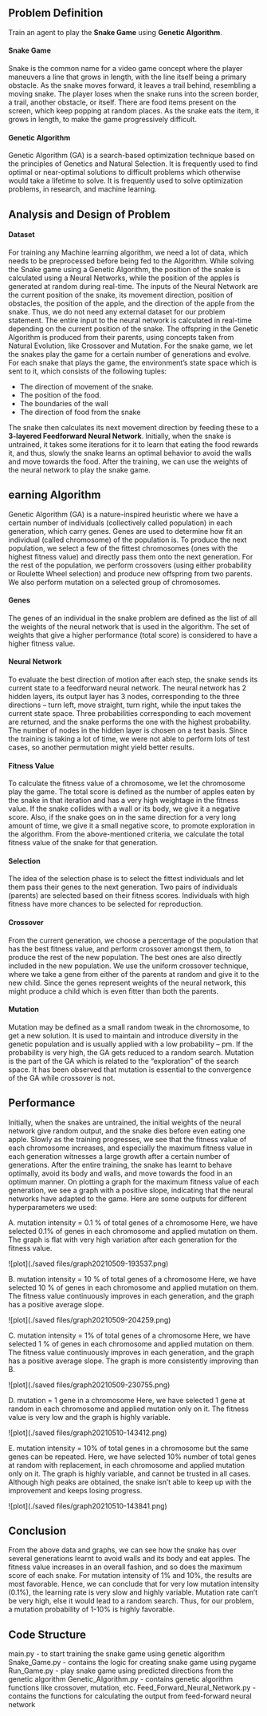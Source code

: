 ## Problem Definition
Train an agent to play the **Snake Game** using **Genetic Algorithm**.

#### Snake Game
Snake is the common name for a video game concept where the player maneuvers a line that grows in length, with the line itself being a primary obstacle. As the snake moves forward, it leaves a trail behind, resembling a moving snake. The player loses when the snake runs into the screen border, a trail, another obstacle, or itself. There are food items present on the screen, which keep popping at random places. As the snake eats the item, it grows in length, to make the game progressively difficult.

#### Genetic Algorithm
Genetic Algorithm (GA) is a search-based optimization technique based on the principles of Genetics and Natural Selection. It is frequently used to find optimal or near-optimal solutions to difficult problems which otherwise would take a lifetime to solve. It is frequently used to solve optimization problems, in research, and machine learning.

## Analysis and Design of Problem
#### Dataset
For training any Machine learning algorithm, we need a lot of data, which needs to be preprocessed before being fed to the Algorithm. While solving the Snake game using a Genetic Algorithm, the position of the snake is calculated using a Neural Networks, while the position of the apples is generated at random during real-time. The inputs of the Neural Network are the current position of the snake, its movement direction, position of obstacles, the position of the apple, and the direction of the apple from the snake. Thus, we do not need any external dataset for our problem statement. The entire input to the neural network is calculated in real-time depending on the current position of the snake. The offspring in the Genetic Algorithm is produced from their parents, using concepts taken from Natural Evolution, like Crossover and Mutation.
For the snake game, we let the snakes play the game for a certain number of generations and evolve. For each snake that plays the game, the environment’s state space which is sent to it, which consists of the following tuples:
- The direction of movement of the snake.
- The position of the food.
- The boundaries of the wall
- The direction of food from the snake

The snake then calculates its next movement direction by feeding these to a **3-layered Feedforward Neural Network**.
Initially, when the snake is untrained, it takes some iterations for it to learn that eating the food rewards it, and thus, slowly the snake learns an optimal behavior to avoid the walls and move towards the food. After the training, we can use the weights of the neural network to play the snake game.

## earning Algorithm
Genetic Algorithm (GA) is a nature-inspired heuristic where we have a certain number of individuals (collectively called population) in each generation, which carry genes. Genes are used to determine how fit an individual (called chromosome) of the population is. To produce the next population, we select a few of the fittest chromosomes (ones with the highest fitness value) and directly pass them onto the next generation. For the rest of the population, we perform crossovers (using either probability or Roulette Wheel selection) and produce new offspring from two parents. We also perform mutation on a selected group of chromosomes.

#### Genes
The genes of an individual in the snake problem are defined as the list of all the weights of the neural network that is used in the algorithm. The set of weights that give a higher performance (total score) is considered to have a higher fitness value.

#### Neural Network
To evaluate the best direction of motion after each step, the snake sends its current state to a feedforward neural network. The neural network has 2 hidden layers, its output layer has 3 nodes, corresponding to the three directions – turn left, move straight, turn right, while the input takes the current state space. Three probabilities corresponding to each movement are returned, and the snake performs the one with the highest probability. The number of nodes in the hidden layer is chosen on a test basis. Since the training is taking a lot of time, we were not able to perform lots of test cases, so another permutation might yield better results.

#### Fitness Value
To calculate the fitness value of a chromosome, we let the chromosome play the game. The total score is defined as the number of apples eaten by the snake in that iteration and has a very high weightage in the fitness value. If the snake collides with a wall or its body, we give it a negative score. Also, if the snake goes on in the same direction for a very long amount of time, we give it a small negative score, to promote exploration in the algorithm. From the above-mentioned criteria, we calculate the total fitness value of the snake for that generation.

#### Selection
The idea of the selection phase is to select the fittest individuals and let them pass their genes to the next generation. Two pairs of individuals (parents) are selected based on their fitness scores. Individuals with high fitness have more chances to be selected for reproduction.

#### Crossover
From the current generation, we choose a percentage of the population that has the best fitness value, and perform crossover amongst them, to produce the rest of the new population. The best ones are also directly included in the new population. We use the uniform crossover technique, where we take a gene from either of the parents at random and give it to the new child. Since the genes represent weights of the neural network, this might produce a child which is even fitter than both the parents.

#### Mutation
Mutation may be defined as a small random tweak in the chromosome, to get a new solution. It is used to maintain and introduce diversity in the genetic population and is usually applied with a low probability – pm. If the probability is very high, the GA gets reduced to a random search. Mutation is the part of the GA which is related to the “exploration” of the search space. It has been observed that mutation is essential to the convergence of the GA while crossover is not.

## Performance
Initially, when the snakes are untrained, the initial weights of the neural network give random output, and the snake dies before even eating one apple. Slowly as the training progresses, we see that the fitness value of each chromosome increases, and especially the maximum fitness value in each generation witnesses a large growth after a certain number of generations. After the entire training, the snake has learnt to behave optimally, avoid its body and walls, and move towards the food in an optimum manner. On plotting a graph for the maximum fitness value of each generation, we see a graph with a positive slope, indicating that the neural networks have adapted to the game. Here are some outputs for different hyperparameters we used:

A.	mutation intensity = 0.1 % of total genes of a chromosome
Here, we have selected 0.1% of genes in each chromosome and applied mutation on them. The graph is flat with very high variation after each generation for the fitness value.

![plot](./saved files/graph20210509-193537.png)

B.	mutation intensity = 10 % of total genes of a chromosome
Here, we have selected 10 % of genes in each chromosome and applied mutation on them. The fitness value continuously improves in each generation, and the graph has a positive average slope.

![plot](./saved files/graph20210509-204259.png)

C.	mutation intensity = 1% of total genes of a chromosome
Here, we have selected 1 % of genes in each chromosome and applied mutation on them. The fitness value continuously improves in each generation, and the graph has a positive average slope. The graph is more consistently improving than B.

![plot](./saved files/graph20210509-230755.png)

D.	mutation = 1 gene in a chromosome
Here, we have selected 1 gene at random in each chromosome and applied mutation only on it. The fitness value is very low and the graph is highly variable.

![plot](./saved files/graph20210510-143412.png)

E.	mutation intensity = 10% of total genes in a chromosome but the same genes can be repeated.
Here, we have selected 10% number of total genes at random with replacement, in each chromosome and applied mutation only on it. The graph is highly variable, and cannot be trusted in all cases. Although high peaks are obtained, the snake isn’t able to keep up with the improvement and keeps losing progress.

![plot](./saved files/graph20210510-143841.png)

## Conclusion
From the above data and graphs, we can see how the snake has over several generations learnt to avoid walls and its body and eat apples. The fitness value increases in an overall fashion, and so does the maximum score of each snake. For mutation intensity of 1% and 10%, the results are most favorable. Hence, we can conclude that for very low mutation intensity (0.1%), the learning rate is very slow and highly variable. Mutation rate can’t be very high, else it would lead to a random search. Thus, for our problem, a mutation probability of 1-10% is highly favorable.

## Code Structure
main.py -  to start training the snake game using genetic algorithm
Snake_Game.py  -  contains the logic for creating snake game using pygame
Run_Game.py  -  play snake game using predicted directions from the genetic algorithm
Genetic_Algorithm.py  -  contains genetic algorithm functions like crossover, mutation, etc.
Feed_Forward_Neural_Network.py  -  contains the functions for calculating the output from feed-forward neural network
